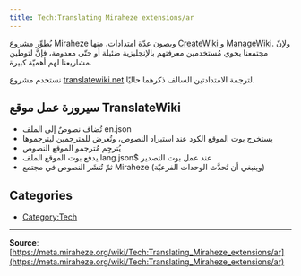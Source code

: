 ```yaml
---
title: Tech:Translating Miraheze extensions/ar
---
```



يُطوِّر مشروع Miraheze ويصون عدّة امتدادات، منها [CreateWiki](https://meta.miraheze.org/wiki/github:miraheze/CreateWiki) و [ManageWiki](https://meta.miraheze.org/wiki/github:miraheze/ManageWiki). ولإنّ مجتمعنا يحوي مُستخدمين معرفتهم بالإنجليزية ضئيلة أو حتّى معدومة، فإنَّ لتوطين مشاريعنا لهم أهميّة كبيرة.

نستخدم مشروع [translatewiki.net](https://meta.miraheze.org/wiki/translatewiki:) لترجمة الامتدادتين السالف ذكرهما حاليًا.

## سيرورة عمل موقع TranslateWiki 

* تُضاف نصوصٌ إلى الملف en.json
* يستخرج بوت الموقع الكود عند استيراد النصوص، وتُعرض للمترجمين ليترجموها
* يُترجِم مُترجمو الموقع النصوص
* يدفع بوت الموقع الملف lang.json$ عند عمل بوت التصدير
* ثمّ تُنشَر النصوص في مجتمع Miraheze (وينبغي أن تُحدَّث الوحدات الفرعيّة)

## Categories

* [Category:Tech](https://meta.miraheze.org/wiki/Category:Tech)

----
**Source**: [https://meta.miraheze.org/wiki/Tech:Translating_Miraheze_extensions/ar](https://meta.miraheze.org/wiki/Tech:Translating_Miraheze_extensions/ar)